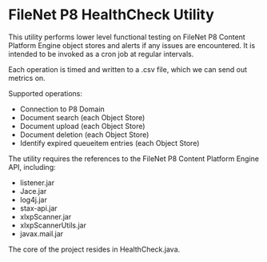 # FileNet P8 HealthCheck Utility

This utility performs lower level functional testing on FileNet P8 Content Platform Engine object stores and alerts if any issues are encountered.  It is intended to be invoked as a cron job at regular intervals.

Each operation is timed and written to a .csv file, which we can send out metrics on.

Supported operations:
* Connection to P8 Domain
* Document search (each Object Store)
* Document upload (each Object Store)
* Document deletion (each Object Store)
* Identify expired queueitem entries (each Object Store)

The utility requires the references to the FileNet P8 Content Platform Engine API, including:

* listener.jar
* Jace.jar
* log4j.jar
* stax-api.jar
* xlxpScanner.jar
* xlxpScannerUtils.jar
* javax.mail.jar

The core of the project resides in HealthCheck.java.

